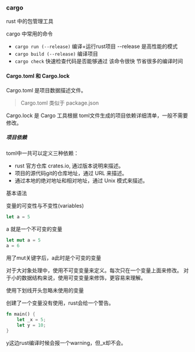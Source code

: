 ### cargo
rust 中的包管理工具


cargo 中常用的命令
- `cargo run (--release)` 编译+运行rust项目  --release 是高性能的模式
- `cargo build (--release)` 编译项目
- `cargo check` 快速检查代码是否能够通过 该命令很快 节省很多的编译时间

#### Cargo.toml 和 Cargo.lock

Cargo.toml 是项目数据描述文件。
> Cargo.toml 类似于 package.json

Cargo.lock 是 Cargo 工具根据 toml文件生成的项目依赖详细清单，一般不需要修改。

##### 项目依赖
toml中一共可以定义三种依赖：
- rust 官方仓库 crates.io, 通过版本说明来描述。
- 项目的源代码git的仓库地址，通过 URL 来描述。
- 通过本地的绝对地址和相对地址，通过 Unix 模式来描述。


基本语法

变量的可变性与不变性(variables)

```rust
let a = 5
```
a 就是一个不可变的变量

```rust
let mut a = 5
a = 6
```
用了mut关键字后，a此时是个可变的变量

对于大对象处理中，使用不可变变量来定义。每次只在一个变量上面来修改。
对于小的数据结构来说，使用可变变量来修饰，更容易来理解。


使用下划线开头忽略未使用的变量

创建了一个变量没有使用，rust会给一个警告。
```rust
fn main() {
    let _x = 5;
    let y = 10;
}
```
y这边rust编译时候会报一个warning，但_x却不会。





